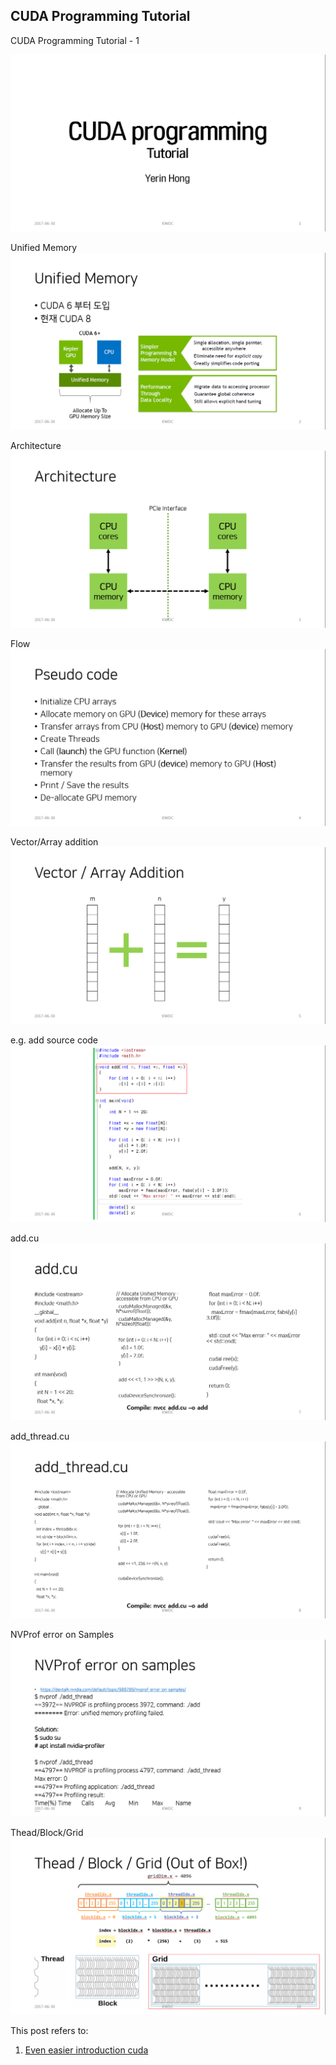 ## CUDA Programming Tutorial
CUDA Programming Tutorial - 1

![CUDA Programming Tutorial](https://github.com/engelin/engelin.github.io/blob/master/images/CUDA_Tutorial_1.png?raw=true)

Unified Memory
![CUDA Programming Tutorial](https://github.com/engelin/engelin.github.io/blob/master/images/CUDA_Tutorial_2.png?raw=true)

Architecture
![CUDA Programming Tutorial](https://github.com/engelin/engelin.github.io/blob/master/images/CUDA_Tutorial_3.png?raw=true)

Flow
![CUDA Programming Tutorial](https://github.com/engelin/engelin.github.io/blob/master/images/CUDA_Tutorial_4.png?raw=true)

Vector/Array addition
![CUDA Programming Tutorial](https://github.com/engelin/engelin.github.io/blob/master/images/CUDA_Tutorial_5.png?raw=true)

e.g. add source code
![CUDA Programming Tutorial](https://github.com/engelin/engelin.github.io/blob/master/images/CUDA_Tutorial_6.png?raw=true)

add.cu
![CUDA Programming Tutorial](https://github.com/engelin/engelin.github.io/blob/master/images/CUDA_Tutorial_7.png?raw=true)

add_thread.cu
![CUDA Programming Tutorial](https://github.com/engelin/engelin.github.io/blob/master/images/CUDA_Tutorial_8.png?raw=true)

NVProf error on Samples
![CUDA Programming Tutorial](https://github.com/engelin/engelin.github.io/blob/master/images/CUDA_Tutorial_9.png?raw=true)

Thead/Block/Grid
![CUDA Programming Tutorial](https://github.com/engelin/engelin.github.io/blob/master/images/CUDA_Tutorial_10.png?raw=true)

This post refers to:
1. [Even easier introduction cuda](https://devblogs.nvidia.com/parallelforall/even-easier-introduction-cuda/)
